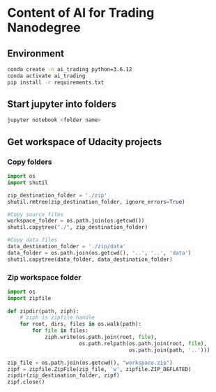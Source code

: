 # Content of AI for Trading Nanodegree


## Environment

```sh
conda create -n ai_trading python=3.6.12
conda activate ai_trading
pip install -r requirements.txt
```
## Start jupyter into folders

```sh
jupyter notebook <folder name>
```

## Get workspace of Udacity projects

### Copy folders

```python
import os
import shutil

zip_destination_folder = './zip'
shutil.rmtree(zip_destination_folder, ignore_errors=True)

#Copy source files
workspace_folder = os.path.join(os.getcwd())
shutil.copytree("./", zip_destination_folder)

#Copy data files
data_destination_folder = './zip/data'
data_folder = os.path.join(os.getcwd(), '..', '..', 'data')
shutil.copytree(data_folder, data_destination_folder)
```
### Zip workspace folder

```python
import os
import zipfile
    
def zipdir(path, ziph):
    # ziph is zipfile handle
    for root, dirs, files in os.walk(path):
        for file in files:
            ziph.write(os.path.join(root, file), 
                       os.path.relpath(os.path.join(root, file), 
                                       os.path.join(path, '..')))

zip_file = os.path.join(os.getcwd(), "workspace.zip")            
zipf = zipfile.ZipFile(zip_file, 'w', zipfile.ZIP_DEFLATED)
zipdir(zip_destination_folder, zipf)
zipf.close()
```
